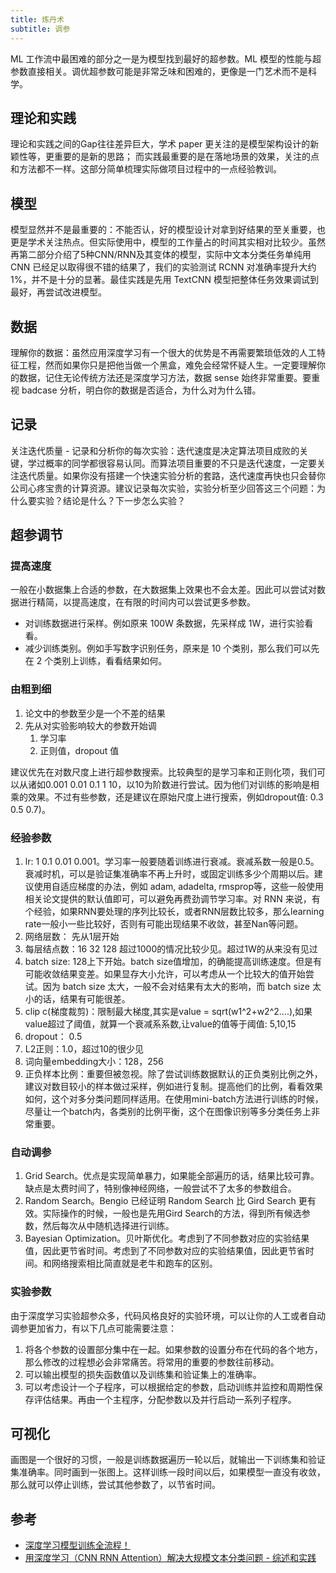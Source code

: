 ```yaml
---
title: 炼丹术
subtitle: 调参
---
```


ML 工作流中最困难的部分之一是为模型找到最好的超参数。ML 模型的性能与超参数直接相关。调优超参数可能是非常乏味和困难的，更像是一门艺术而不是科学。

## 理论和实践

理论和实践之间的Gap往往差异巨大，学术 paper 更关注的是模型架构设计的新颖性等，更重要的是新的思路；
而实践最重要的是在落地场景的效果，关注的点和方法都不一样。这部分简单梳理实际做项目过程中的一点经验教训。

## 模型

模型显然并不是最重要的：不能否认，好的模型设计对拿到好结果的至关重要，也更是学术关注热点。但实际使用中，模型的工作量占的时间其实相对比较少。虽然再第二部分介绍了5种CNN/RNN及其变体的模型，实际中文本分类任务单纯用 CNN 已经足以取得很不错的结果了，我们的实验测试 RCNN 对准确率提升大约1%，并不是十分的显著。最佳实践是先用 TextCNN 模型把整体任务效果调试到最好，再尝试改进模型。

## 数据

理解你的数据：虽然应用深度学习有一个很大的优势是不再需要繁琐低效的人工特征工程，然而如果你只是把他当做一个黑盒，难免会经常怀疑人生。一定要理解你的数据，记住无论传统方法还是深度学习方法，数据 sense 始终非常重要。要重视 badcase 分析，明白你的数据是否适合，为什么对为什么错。

## 记录

关注迭代质量 - 记录和分析你的每次实验：迭代速度是决定算法项目成败的关键，学过概率的同学都很容易认同。而算法项目重要的不只是迭代速度，一定要关注迭代质量。如果你没有搭建一个快速实验分析的套路，迭代速度再快也只会替你公司心疼宝贵的计算资源。建议记录每次实验，实验分析至少回答这三个问题：为什么要实验？结论是什么？下一步怎么实验？

## 超参调节

### 提高速度

一般在小数据集上合适的参数，在大数据集上效果也不会太差。因此可以尝试对数据进行精简，以提高速度，在有限的时间内可以尝试更多参数。

- 对训练数据进行采样。例如原来 100W 条数据，先采样成 1W，进行实验看看。
- 减少训练类别。例如手写数字识别任务，原来是 10 个类别，那么我们可以先在 2 个类别上训练，看看结果如何。

### 由粗到细

1. 论文中的参数至少是一个不差的结果
2. 先从对实验影响较大的参数开始调
   1. 学习率
   2. 正则值，dropout 值

建议优先在对数尺度上进行超参数搜索。比较典型的是学习率和正则化项，我们可以从诸如0.001 0.01 0.1 1 10，以10为阶数进行尝试。因为他们对训练的影响是相乘的效果。不过有些参数，还是建议在原始尺度上进行搜索，例如dropout值: 0.3 0.5 0.7)。

### 经验参数

1. lr: 1 0.1 0.01 0.001。学习率一般要随着训练进行衰减。衰减系数一般是0.5。 衰减时机，可以是验证集准确率不再上升时，或固定训练多少个周期以后。建议使用自适应梯度的办法，例如 adam, adadelta, rmsprop等，这些一般使用相关论文提供的默认值即可，可以避免再费劲调节学习率。对 RNN 来说，有个经验，如果RNN要处理的序列比较长，或者RNN层数比较多，那么learning rate一般小一些比较好，否则有可能出现结果不收敛，甚至Nan等问题。
2. 网络层数： 先从1层开始
3. 每层结点数：16 32 128 超过1000的情况比较少见。超过1W的从来没有见过
4. batch size: 128上下开始。batch size值增加，的确能提高训练速度。但是有可能收敛结果变差。如果显存大小允许，可以考虑从一个比较大的值开始尝试。因为 batch size 太大，一般不会对结果有太大的影响，而 batch size 太小的话，结果有可能很差。
5. clip c(梯度裁剪)：限制最大梯度,其实是value = sqrt(w1^2+w2^2….),如果value超过了阈值，就算一个衰减系系数,让value的值等于阈值: 5,10,15
6. dropout： 0.5
7. L2正则：1.0，超过10的很少见
8. 词向量embedding大小：128，256
9. 正负样本比例：重要但被忽视。除了尝试训练数据默认的正负类别比例之外，建议对数目较小的样本做过采样，例如进行复制。提高他们的比例，看看效果如何，这个对多分类问题同样适用。在使用mini-batch方法进行训练的时候，尽量让一个batch内，各类别的比例平衡，这个在图像识别等多分类任务上非常重要。

### 自动调参

1. Grid Search。优点是实现简单暴力，如果能全部遍历的话，结果比较可靠。缺点是太费时间了，特别像神经网络，一般尝试不了太多的参数组合。
2. Random Search。Bengio 已经证明 Random Search 比 Gird Search 更有效。实际操作的时候，一般也是先用Gird Search的方法，得到所有候选参数，然后每次从中随机选择进行训练。
3. Bayesian Optimization。贝叶斯优化。考虑到了不同参数对应的实验结果值，因此更节省时间。考虑到了不同参数对应的实验结果值，因此更节省时间。和网络搜索相比简直就是老牛和跑车的区别。

### 实验参数

由于深度学习实验超参众多，代码风格良好的实验环境，可以让你的人工或者自动调参更加省力，有以下几点可能需要注意：

1. 将各个参数的设置部分集中在一起。如果参数的设置分布在代码的各个地方，那么修改的过程想必会非常痛苦。将常用的重要的参数往前移动。
2. 可以输出模型的损失函数值以及训练集和验证集上的准确率。
3. 可以考虑设计一个子程序，可以根据给定的参数，启动训练并监控和周期性保存评估结果。再由一个主程序，分配参数以及并行启动一系列子程序。

## 可视化

画图是一个很好的习惯，一般是训练数据遍历一轮以后，就输出一下训练集和验证集准确率。同时画到一张图上。这样训练一段时间以后，如果模型一直没有收敛，那么就可以停止训练，尝试其他参数了，以节省时间。

## 参考

- [深度学习模型训练全流程！](https://blog.csdn.net/abcdefg90876/article/details/106700361)
- [用深度学习（CNN RNN Attention）解决大规模文本分类问题 - 综述和实践](https://zhuanlan.zhihu.com/p/25928551)
